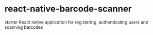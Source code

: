 # react-native-barcode-scanner
starter React native application for registering, authenticating users and scanning barcodes
